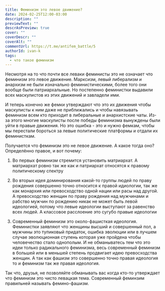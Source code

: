 ```yaml
---
title: Феминизм это левое движение?
date: 2024-02-25T12:00-03:00
description: ""
previewText: ""
descrAsPreview: true
cover: ""
coverDescr: ""
coverAlt: ""
commentUrl: https://t.me/antifem_battle/5
authorId: ivan-k
tags:
  - что такое феминизм
---
```

Несмотря на то что почти все леваки феминисты это не означает что феминизм это левое движение. Марксизм, левый либерализм и анархизм не были изначально феминистическими, более того они вообще были патриархальные. Но постепенно феминистки выдавили всех маскулистов из этих движений и завладели ими.

И теперь конечно же фемки утверждают что это их движения чтобы маскулисты к ним даже не приближались и чтобы навязывать феминизм всем кто приходит в либеральные и анархистские чаты. Из-за этого многие маскулисты после победы феминизма вынуждены были уйти в правые движения. Но это ошибка - это и нужно фемкам, чтобы мы перестали бороться за левые политические платформы и отдали их феминисткам.

Получается что феминизм это не левое движение. А какое тогда оно? Определённо правое, и вот почему:

1. Во первых феминизм стремится установить матриархат. А матриархат ровно так же как и патриархат относятся к правому политическому спектру

2. Во вторых идея доминирования какой-то группы людей по праву рождения совершенно точно относится к правой идиологии, так же как монархия или превосходство одной нации или расы над другой. А превосходство женщин по праву рождения над мужчинами и рабство мужчин по рождению никак не может быть левой идеологией, потому что левые идеологии выступают за равенство всех людей. А классовое расслоение это сугубо правые идеологии

3. Современный феминизм это около-фашисткая идеология. Феминистки заявляют что женщины высший и совершенный пол, а мужчины это тупиковый придаток, ошибка эволюции или в лучшем случае эволюционная ступень которая уже пройдена чтобы человечество стало однополым. И не обманыватесь тем что это идеи только радикального феминизма, весь современный феминизм в большей или в меньшей степень продвигает идею превосходства женщин. А так как фашизм это совершенно точно правая идеология то и феминизм так же правая идеология.

Так что, друзья, не позволяйте обманывать вас когда кто-то утверждает что феминизм это чисто левацкая тема. Современный феминзим правильней называть фемино-фашизм.
